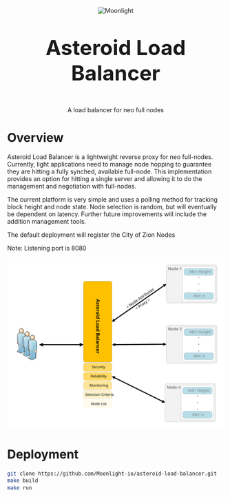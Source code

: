 <p align="center">
  <img
    src="https://assets.moonlight.io/vi/moonlight-logo-dark-800w.png"
    width="400px"
    alt="Moonlight">
</p>

<p align="center" style="font-size: 48px;">
  <strong>Asteroid Load Balancer</strong>
</p>

<p align="center">
  A load balancer for neo full nodes
</p>

# Overview

Asteroid Load Balancer is a lightweight reverse proxy for neo full-nodes.  Currently, light applications need to manage node hopping to guarantee they are hitting a fully synched, available full-node.  This implementation provides an option for hitting a single server and allowing it to do the management and negotiation with full-nodes.

The current platform is very simple and uses a polling method for tracking block height and node state.  Node selection is random, but will eventually be dependent on latency.  Further future improvements will include the addition management tools.

The default deployment will register the City of Zion Nodes

Note: Listening port is 8080

<p align="center">
  <img
    src="fig1.svg"
    alt="Moonlight">
</p>

# Deployment
```sh
git clone https://github.com/Moonlight-io/asteroid-load-balancer.git
make build   
make run
```
